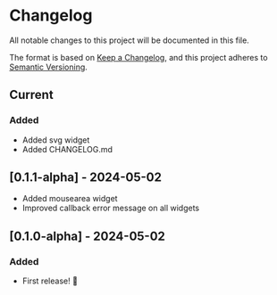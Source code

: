 # Changelog
All notable changes to this project will be documented in this file.

The format is based on [Keep a Changelog](https://keepachangelog.com/en/1.0.0/),
and this project adheres to [Semantic Versioning](https://semver.org/spec/v2.0.0.html).

## Current
### Added
- Added svg widget
- Added CHANGELOG.md

## [0.1.1-alpha] - 2024-05-02
- Added mousearea widget
- Improved callback error message on all widgets 

## [0.1.0-alpha] - 2024-05-02
### Added
- First release! :tada:
